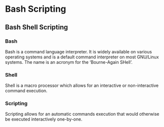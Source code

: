 # Bash Scripting <br>

## Bash Shell Scripting <br> 
 ### Bash<br>
Bash is a command language interpreter. It is widely available on various operating systems and is a default command interpreter on most GNU/Linux systems. The name is an acronym for the ‘Bourne-Again SHell’.<br>
### Shell<br>
Shell is a macro processor which allows for an interactive or non-interactive command execution.<br>
### Scripting<br>
Scripting allows for an automatic commands execution that would otherwise be executed interactively one-by-one.<br>
